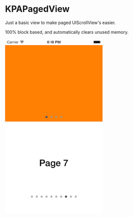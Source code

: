 KPAPagedView
============

Just a basic view to make paged UIScrollView's easier.

100% block based, and automatically clears unused memory.

![alt tag](https://raw.githubusercontent.com/Pearapps/KPAPagedView/master/screenshot.png)
